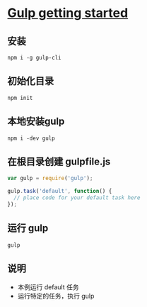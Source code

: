 # [Gulp getting started](https://github.com/gulpjs/gulp/blob/master/docs/getting-started.md)

## 安装

```
npm i -g gulp-cli
```
## 初始化目录

```
npm init
```

## 本地安装gulp

```
npm i -dev gulp
```

## 在根目录创建 gulpfile.js

```javascript
var gulp = require('gulp');

gulp.task('default', function() {
  // place code for your default task here
});
```

## 运行 gulp

```
gulp
```

## 说明
- 本例运行 default 任务
- 运行特定的任务，执行 gulp <task> <othertask>
